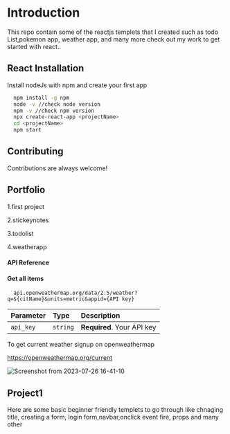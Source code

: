 
# Introduction

This repo contain some of the reactjs templets that I created such as todo List,pokemon app, weather app, and many more check out my work to get started with react..


## React Installation

Install nodeJs with npm and create your first app

```bash
  npm install -g npm
  node -v //check node version
  npm -v //check npm version
  npx create-react-app <projectName>
  cd <projectName>
  npm start
```
    
## Contributing

Contributions are always welcome!




## Portfolio

1.first project

2.stickeynotes

3.todolist

4.weatherapp


#### API Reference

#### Get all items

```http
  api.openweathermap.org/data/2.5/weather?q=${citName}&units=metric&appid={API key}
```

| Parameter | Type     | Description                |
| :-------- | :------- | :------------------------- |
| `api_key` | `string` | **Required**. Your API key |

To get current weather signup on openweathermap 

https://openweathermap.org/current

![Screenshot from 2023-07-26 16-41-10](https://github.com/SUMEG-04/ReactTemplet/assets/79495013/0e9dc707-eb12-4287-8b80-9df2e3d6efd7)

## Project1

Here are some basic beginner friendly templets to go through like chnaging title, creating a form, login form,navbar,onclick event fire, props and many other


